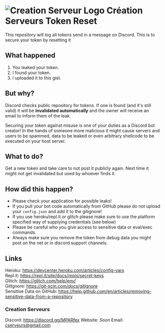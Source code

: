 # ![Creation Serveur Logo](https://i.imgur.com/XnmWmaA.png) Création Serveurs **Token Reset**
This repository will log all tokens send in a message on Discord. This is to secure your token by resetting it

## What happened

1) You leaked your token.
2) I found your token.
3) I uploaded it to this gist.

## But why?

Discord checks public repository for tokens.
If one is found (and it's still valid) it will be **invalidated automatically** and the owner will receive an email to inform them of the leak.

Securing your token against misuse is one of your duties as a Discord bot creator!
In the hands of someone more malicious it might cause servers and users to be spammed, data to be leaked or even arbitrary shellcode to be executed on your host server.

## What to do?
Get a new token and take care to not post it publicly again.
Next time it might not get invalidated but used by whoever finds it.

## How did this happen?
- Please check your application for possible leaks!
- If you pull your bot code automatically from GitHub please do not upload your `config.json` and add it to the gitignore!
- If you use heroku/repl.it or glitch please make sure to use the platform specified way of supplying credentials (see below)
- Please be careful who you give access to sensitive data or eval/exec commands.
- Always make sure you remove the token from debug data you might post on the net or in discord support channels.

## Links
Heroku: https://devcenter.heroku.com/articles/config-vars  
Repl.it: https://repl.it/site/docs/repls/secret-keys  
Glitch: https://glitch.com/help/env/  
GitIgnore: https://git-scm.com/docs/gitignore  
Sensitive Data on GitHub: https://help.github.com/en/articles/removing-sensitive-data-from-a-repository
### Creation Serveurs
Discord: https://discord.gg/MPARfex
Website: *Soon*
Email: [cserveurs@gmail.com](mailto:cserveurs@gmail.com)
